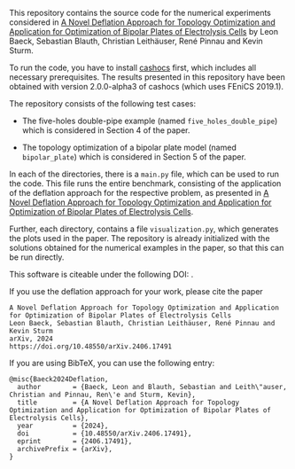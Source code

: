 This repository contains the source code for the numerical experiments considered
in [A Novel Deflation Approach for Topology Optimization and Application for Optimization of Bipolar Plates of Electrolysis Cells](https://doi.org/10.48550/arXiv.2406.17491) by Leon Baeck, Sebastian Blauth, Christian Leithäuser, René Pinnau and Kevin Sturm.

To run the code, you have to install [cashocs](https://cashocs.readthedocs.io/)
first, which includes all necessary prerequisites. The results presented in this
repository have been obtained with version 2.0.0-alpha3 of cashocs (which uses FEniCS 2019.1).

The repository consists of the following test cases:

- The five-holes double-pipe example (named `five_holes_double_pipe`) which is considered in Section 4 of the paper.

- The topology optimization of a bipolar plate model (named `bipolar_plate`) which is considered in Section 5 of the paper.

In each of the directories, there is a `main.py` file, which can be used to run the code. This file runs the entire benchmark, consisting of the application of the deflation approach for the respective problem, as presented in [A Novel Deflation Approach for Topology Optimization and Application for Optimization of Bipolar Plates of Electrolysis Cells](https://doi.org/10.48550/arXiv.2406.17491).

Further, each directory, contains a file `visualization.py`, which generates the plots used in the paper. The repository is already initialized with the solutions obtained for the numerical examples in the paper, so that this can be run directly.

This software is citeable under the following DOI: .

If you use the deflation approach for your work, please cite the paper

	A Novel Deflation Approach for Topology Optimization and Application for Optimization of Bipolar Plates of Electrolysis Cells
	Leon Baeck, Sebastian Blauth, Christian Leithäuser, René Pinnau and Kevin Sturm
	arXiv, 2024
	https://doi.org/10.48550/arXiv.2406.17491

If you are using BibTeX, you can use the following entry:

	@misc{Baeck2024Deflation,
	  author        = {Baeck, Leon and Blauth, Sebastian and Leith\"auser, Christian and Pinnau, Ren\'e and Sturm, Kevin},
	  title         = {A Novel Deflation Approach for Topology Optimization and Application for Optimization of Bipolar Plates of Electrolysis Cells},
	  year          = {2024},
	  doi           = {10.48550/arXiv.2406.17491},
      eprint        = {2406.17491},
	  archivePrefix = {arXiv},
	}

